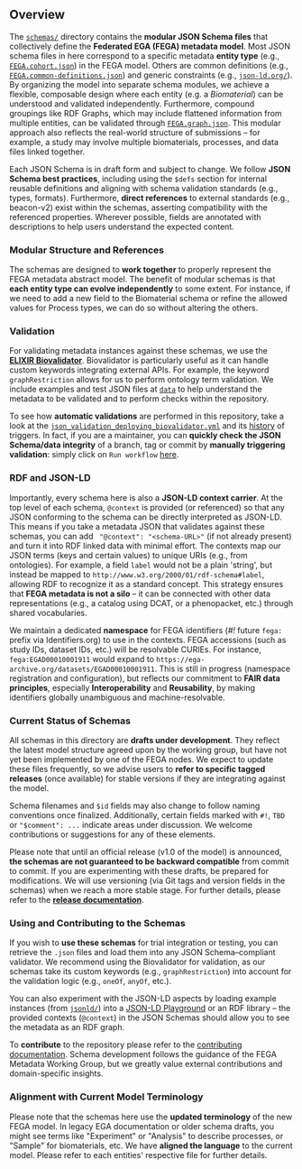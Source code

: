 ## Overview

The [`schemas/`](./) directory contains the **modular JSON Schema files** that collectively define the **Federated EGA (FEGA) metadata model**. Most JSON schema files in here correspond to a specific metadata **entity type** (e.g., [``FEGA.cohort.json``](./FEGA.cohort.json)) in the FEGA model. Others are common definitions (e.g., [``FEGA.common-definitions.json``](./FEGA.common-definitions.json)) and generic constraints (e.g., [``json-ld.org/``](./json-ld.org/)). By organizing the model into separate schema modules, we achieve a flexible, composable design where each entity (e.g. a *Biomaterial*) can be understood and validated independently. Furthermore, compound groupings like RDF Graphs, which may include flattened information from multiple entities, can be validated through [``FEGA.graph.json``](./FEGA.graph.json). This modular approach also reflects the real-world structure of submissions – for example, a study may involve multiple biomaterials, processes, and data files linked together.

Each JSON Schema is in draft form and subject to change. We follow **JSON Schema best practices**, including using the ``$defs`` section for internal reusable definitions and aligning with schema validation standards (e.g., types, formats). Furthermore, **direct references** to external standards (e.g., beacon-v2) exist within the schemas, asserting compatibility with the referenced properties. Wherever possible, fields are annotated with descriptions to help users understand the expected content.

### Modular Structure and References

The schemas are designed to **work together** to properly represent the FEGA metadata abstract model. The benefit of modular schemas is that **each entity type can evolve independently** to some extent. For instance, if we need to add a new field to the Biomaterial schema or refine the allowed values for Process types, we can do so without altering the others.

### Validation

For validating metadata instances against these schemas, we use the [**ELIXIR Biovalidator**](https://github.com/elixir-europe/biovalidator). Biovalidator is particularly useful as it can handle custom keywords integrating external APIs. For example, the keyword ``graphRestriction`` allows for us to perform ontology term validation. We include examples and test JSON files at [``data``](../data/) to help understand the metadata to be validated and to perform checks within the repository.

To see how **automatic validations** are performed in this repository, take a look at the [``json_validation_deploying_biovalidator.yml``](../.github/workflows/json_validation_deploying_biovalidator.yml) and its [history](https://github.com/M-casado/fega-metadata-schema/blob/main/.github/workflows/json_validation_deploying_biovalidator.yml) of triggers. In fact, if you are a maintainer, you can **quickly check the JSON Schema/data integrity** of a branch, tag or commit by **manually triggering validation**: simply click on ``Run workflow`` [here](https://github.com/M-casado/fega-metadata-schema/actions/workflows/json_validation_deploying_biovalidator.yml).

### RDF and JSON-LD

Importantly, every schema here is also a **JSON-LD context carrier**. At the top level of each schema, `@context` is provided (or referenced) so that any JSON conforming to the schema can be directly interpreted as JSON-LD. This means if you take a metadata JSON that validates against these schemas, you can add ` "@context": "<schema-URL>"` (if not already present) and turn it into RDF linked data with minimal effort. The contexts map our JSON terms (keys and certain values) to unique URIs (e.g., from ontologies). For example, a field `label` would not be a plain 'string', but instead be mapped to ``http://www.w3.org/2000/01/rdf-schema#label``, allowing RDF to recognize it as a standard concept. This strategy ensures that **FEGA metadata is not a silo** – it can be connected with other data representations (e.g., a catalog using DCAT, or a phenopacket, etc.) through shared vocabularies.

We maintain a dedicated **namespace** for FEGA identifiers (*#!* future `fega:` prefix via Identifiers.org) to use in the contexts. FEGA accessions (such as study IDs, dataset IDs, etc.) will be resolvable CURIEs. For instance, `fega:EGAD00010001911` would expand to ``https://ega-archive.org/datasets/EGAD00010001911``. This is still in progress (namespace registration and configuration), but reflects our commitment to **FAIR data principles**, especially **Interoperability** and **Reusability**, by making identifiers globally unambiguous and machine-resolvable.

### Current Status of Schemas

All schemas in this directory are **drafts under development**. They reflect the latest model structure agreed upon by the working group, but have not yet been implemented by one of the FEGA nodes. We expect to update these files frequently, so we advise users to **refer to specific tagged releases** (once available) for stable versions if they are integrating against the model.

Schema filenames and ``$id`` fields may also change to follow naming conventions once finalized. Additionally, certain fields marked with ``#!``, ``TBD`` or ``"$comment": ...`` indicate areas under discussion. We welcome contributions or suggestions for any of these elements.

Please note that until an official release (v1.0 of the model) is announced, **the schemas are not guaranteed to be backward compatible** from commit to commit. If you are experimenting with these drafts, be prepared for modifications. We will use versioning (via Git tags and version fields in the schemas) when we reach a more stable stage. For further details, please refer to the [**release documentation**](../docs/releases).

### Using and Contributing to the Schemas

If you wish to **use these schemas** for trial integration or testing, you can retrieve the ``.json`` files and load them into any JSON Schema–compliant validator. We recommend using the Biovalidator for validation, as our schemas take its custom keywords (e.g., ``graphRestriction``) into account for the validation logic (e.g., ``oneOf``, ``anyOf``, etc.).

 You can also experiment with the JSON-LD aspects by loading example instances (from [``jsonld/``](../data/jsonld/)) into a [JSON-LD Playground](https://json-ld.org/playground/) or an RDF library – the provided contexts (``@context``) in the JSON Schemas should allow you to see the metadata as an RDF graph.

To **contribute** to the repository please refer to the [contributing documentation](../docs/contributing.md). Schema development follows the guidance of the FEGA Metadata Working Group, but we greatly value external contributions and domain-specific insights.

### Alignment with Current Model Terminology

Please note that the schemas here use the **updated terminology** of the new FEGA model. In legacy EGA documentation or older schema drafts, you might see terms like "Experiment" or "Analysis" to describe processes, or "Sample" for biomaterials, etc. We have **aligned the language** to the current model. Please refer to each entities' respective file for further details.